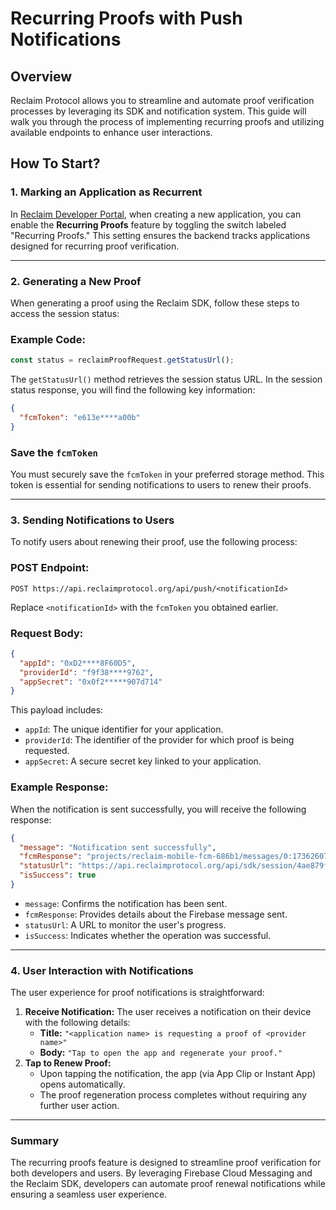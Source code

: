 # Recurring Proofs with Push Notifications

## Overview

Reclaim Protocol allows you to streamline and automate proof verification processes by leveraging its SDK and notification system. This guide will walk you through the process of implementing recurring proofs and utilizing available endpoints to enhance user interactions.

## How To Start?

### 1. **Marking an Application as Recurrent**

In [Reclaim Developer Portal](https://dev.reclaimprotocol.org), when creating a new application, you can enable the **Recurring Proofs** feature by toggling the switch labeled "Recurring Proofs." This setting ensures the backend tracks applications designed for recurring proof verification.

---

### 2. **Generating a New Proof**

When generating a proof using the Reclaim SDK, follow these steps to access the session status:

### Example Code:

```jsx
const status = reclaimProofRequest.getStatusUrl();
```

The `getStatusUrl()` method retrieves the session status URL. In the session status response, you will find the following key information:

```json
{
  "fcmToken": "e613e****a00b"
}
```

### Save the `fcmToken`

You must securely save the `fcmToken` in your preferred storage method. This token is essential for sending notifications to users to renew their proofs.

---

### 3. **Sending Notifications to Users**

To notify users about renewing their proof, use the following process:

### POST Endpoint:

```
POST https://api.reclaimprotocol.org/api/push/<notificationId>

```

Replace `<notificationId>` with the `fcmToken` you obtained earlier.

### Request Body:

```json
{
  "appId": "0xD2****8F60D5",
  "providerId": "f9f38****9762",
  "appSecret": "0x0f2*****907d714"
}
```

This payload includes:

- `appId`: The unique identifier for your application.
- `providerId`: The identifier of the provider for which proof is being requested.
- `appSecret`: A secure secret key linked to your application.

### Example Response:

When the notification is sent successfully, you will receive the following response:

```json
{
  "message": "Notification sent successfully",
  "fcmResponse": "projects/reclaim-mobile-fcm-686b1/messages/0:1736260790660448%89c2ac2a89c2ac2a",
  "statusUrl": "https://api.reclaimprotocol.org/api/sdk/session/4ae879f8-77f1-4d2f-9f8c-783e8e4419bd",
  "isSuccess": true
}
```

- `message`: Confirms the notification has been sent.
- `fcmResponse`: Provides details about the Firebase message sent.
- `statusUrl`: A URL to monitor the user's progress.
- `isSuccess`: Indicates whether the operation was successful.

---

### 4. **User Interaction with Notifications**

The user experience for proof notifications is straightforward:

1. **Receive Notification:** The user receives a notification on their device with the following details:
   - **Title:** `"<application name> is requesting a proof of <provider name>"`
   - **Body:** `"Tap to open the app and regenerate your proof."`
2. **Tap to Renew Proof:**
   - Upon tapping the notification, the app (via App Clip or Instant App) opens automatically.
   - The proof regeneration process completes without requiring any further user action.

---

### Summary

The recurring proofs feature is designed to streamline proof verification for both developers and users. By leveraging Firebase Cloud Messaging and the Reclaim SDK, developers can automate proof renewal notifications while ensuring a seamless user experience.
